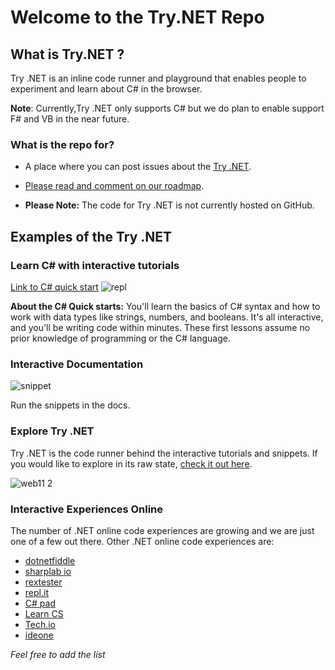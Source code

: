 # Welcome to the Try.NET Repo 

## What is Try.NET ?

Try .NET is an inline code runner and playground that enables people to experiment and learn about C# in the browser. 

**Note**: Currently,Try .NET only supports C# but we do plan to enable support F# and VB in the near future. 

### What is the repo for?
- A place where you can post issues about the [Try .NET](https://try.dot.net/).

- [Please read and comment on our roadmap](https://github.com/dotnet/try/wiki/Product-Roadmap).
- **Please Note:** The code for Try .NET is not currently hosted on GitHub.  

## Examples of the Try .NET 

### Learn C# with interactive tutorials 

[Link to C# quick start](https://docs.microsoft.com/en-us/dotnet/csharp/quick-starts/)
![repl](https://user-images.githubusercontent.com/2546640/31154776-60fc3820-a877-11e7-9330-ba7cdaa7e639.gif)


**About the C# Quick starts:**  You'll learn the basics of C# syntax and how to work with data types like strings, numbers, and booleans. It's all interactive, and you'll be writing code within minutes. These first lessons assume no prior knowledge of programming or the C# language.

### Interactive Documentation 


![snippet](https://user-images.githubusercontent.com/2546640/31156287-a357ca5e-a881-11e7-88b9-100d09712a40.gif)

Run the snippets in the docs. 

### Explore Try .NET 

Try .NET is the code runner behind the interactive tutorials and snippets. If you would like to explore in its raw state, [check it out here](https://www.microsoft.com/net/platform/try-dotnet).

![web11 2](https://user-images.githubusercontent.com/2546640/48210733-f526a800-e345-11e8-9a1b-ba0beebbad3b.gif)



### Interactive Experiences Online
The number of .NET online code experiences are growing and we are just one of a few out there. Other .NET online code experiences are:

- [dotnetfiddle](https://dotnetfiddle.net/)
- [sharplab io](https://sharplab.io/)
- [rextester]( http://rextester.com/)
- [repl.it](https://repl.it/languages/csharp)
- [C# pad](https://csharppad.com/)
- [Learn CS](http://www.learncs.org/)
- [Tech.io](https://tech.io/snippet?l=csharp)
- [ideone](https://ideone.com/)

*Feel free to add the list*
